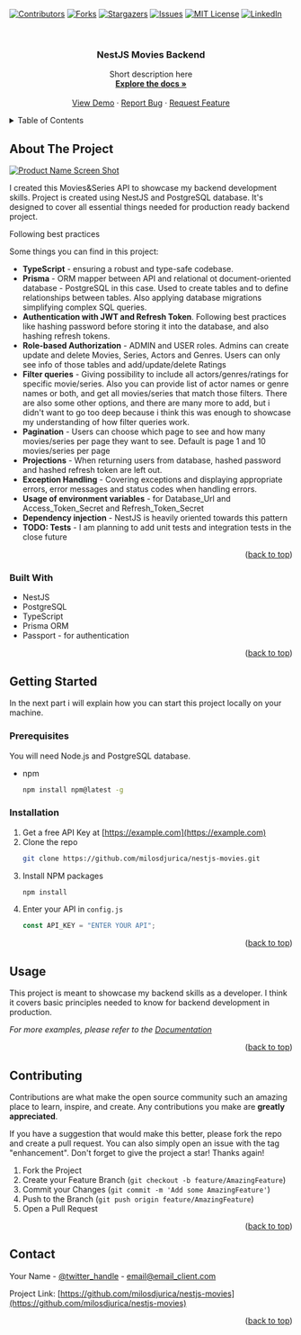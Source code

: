 <a name="readme-top"></a>

[![Contributors][contributors-shield]][contributors-url]
[![Forks][forks-shield]][forks-url]
[![Stargazers][stars-shield]][stars-url]
[![Issues][issues-shield]][issues-url]
[![MIT License][license-shield]][license-url]
[![LinkedIn][linkedin-shield]][linkedin-url]

<!-- PROJECT LOGO -->
<br />
<div align="center">
  <!-- <a href="https://github.com/milosdjurica/nestjs-movies">
    <img src="images/logo.png" alt="Logo" width="80" height="80">
  </a> -->

<h3 align="center">NestJS Movies Backend</h3>

  <p align="center">
    Short description here
    <br />
    <a href="https://github.com/milosdjurica/nestjs-movies"><strong>Explore the docs »</strong></a>
    <br />
    <br />
    <a href="https://github.com/milosdjurica/nestjs-movies">View Demo</a>
    ·
    <a href="https://github.com/milosdjurica/nestjs-movies/issues">Report Bug</a>
    ·
    <a href="https://github.com/milosdjurica/nestjs-movies/issues">Request Feature</a>
  </p>
</div>

<!-- TABLE OF CONTENTS -->
<details>
  <summary>Table of Contents</summary>
  <ol>
    <li>
      <a href="#about-the-project">About The Project</a>
      <ul>
        <li><a href="#built-with">Built With</a></li>
      </ul>
    </li>
    <li>
      <a href="#getting-started">Getting Started</a>
      <ul>
        <li><a href="#prerequisites">Prerequisites</a></li>
        <li><a href="#installation">Installation</a></li>
      </ul>
    </li>
    <li><a href="#usage">Usage</a></li>
    <li><a href="#roadmap">Roadmap</a></li>
    <li><a href="#contributing">Contributing</a></li>
    <li><a href="#contact">Contact</a></li>
  </ol>
</details>

<!-- ABOUT THE PROJECT -->

## About The Project

[![Product Name Screen Shot][product-screenshot]](https://example.com)

I created this Movies&Series API to showcase my backend development skills. Project is created using NestJS and PostgreSQL database. It's designed to cover all essential things needed for production ready backend project.

Following best practices

Some things you can find in this project:

- **TypeScript** - ensuring a robust and type-safe codebase.
- **Prisma** - ORM mapper between API and relational ot document-oriented database - PostgreSQL in this case. Used to create tables and to define relationships between tables. Also applying database migrations simplifying complex SQL queries.
- **Authentication with JWT and Refresh Token**. Following best practices like hashing password before storing it into the database, and also hashing refresh tokens.
- **Role-based Authorization** - ADMIN and USER roles. Admins can create update and delete Movies, Series, Actors and Genres. Users can only see info of those tables and add/update/delete Ratings
- **Filter queries** - Giving possibility to include all actors/genres/ratings for specific movie/series. Also you can provide list of actor names or genre names or both, and get all movies/series that match those filters. There are also some other options, and there are many more to add, but i didn't want to go too deep because i think this was enough to showcase my understanding of how filter queries work.
- **Pagination** - Users can choose which page to see and how many movies/series per page they want to see. Default is page 1 and 10 movies/series per page
- **Projections** - When returning users from database, hashed password and hashed refresh token are left out.
- **Exception Handling** - Covering exceptions and displaying appropriate errors, error messages and status codes when handling errors.
- **Usage of environment variables** - for Database_Url and Access_Token_Secret and Refresh_Token_Secret
- **Dependency injection** - NestJS is heavily oriented towards this pattern
- **TODO: Tests** - I am planning to add unit tests and integration tests in the close future

<p align="right">(<a href="#readme-top">back to top</a>)</p>

### Built With

- NestJS
- PostgreSQL
- TypeScript
- Prisma ORM
- Passport - for authentication

<p align="right">(<a href="#readme-top">back to top</a>)</p>

<!-- GETTING STARTED -->

## Getting Started

In the next part i will explain how you can start this project locally on your machine.

### Prerequisites

You will need Node.js and PostgreSQL database.

- npm
  ```sh
  npm install npm@latest -g
  ```

### Installation

1. Get a free API Key at [https://example.com](https://example.com)
2. Clone the repo
   ```sh
   git clone https://github.com/milosdjurica/nestjs-movies.git
   ```
3. Install NPM packages
   ```sh
   npm install
   ```
4. Enter your API in `config.js`
   ```js
   const API_KEY = "ENTER YOUR API";
   ```

<p align="right">(<a href="#readme-top">back to top</a>)</p>

<!-- USAGE EXAMPLES -->

## Usage

This project is meant to showcase my backend skills as a developer. I think it covers basic principles needed to know for backend development in production.

_For more examples, please refer to the [Documentation](https://example.com)_

<p align="right">(<a href="#readme-top">back to top</a>)</p>

<!-- ROADMAP -->

<!-- ## Roadmap

- [ ] Feature 1
- [ ] Feature 2
- [ ] Feature 3
  - [ ] Nested Feature

See the [open issues](https://github.com/milosdjurica/nestjs-movies/issues) for a full list of proposed features (and known issues).

<p align="right">(<a href="#readme-top">back to top</a>)</p> -->

<!-- CONTRIBUTING -->

## Contributing

Contributions are what make the open source community such an amazing place to learn, inspire, and create. Any contributions you make are **greatly appreciated**.

If you have a suggestion that would make this better, please fork the repo and create a pull request. You can also simply open an issue with the tag "enhancement".
Don't forget to give the project a star! Thanks again!

1. Fork the Project
2. Create your Feature Branch (`git checkout -b feature/AmazingFeature`)
3. Commit your Changes (`git commit -m 'Add some AmazingFeature'`)
4. Push to the Branch (`git push origin feature/AmazingFeature`)
5. Open a Pull Request

<p align="right">(<a href="#readme-top">back to top</a>)</p>

## Contact

Your Name - [@twitter_handle](https://twitter.com/twitter_handle) - email@email_client.com

Project Link: [https://github.com/milosdjurica/nestjs-movies](https://github.com/milosdjurica/nestjs-movies)

<p align="right">(<a href="#readme-top">back to top</a>)</p>

[contributors-shield]: https://img.shields.io/github/contributors/milosdjurica/nestjs-movies.svg?style=for-the-badge
[contributors-url]: https://github.com/milosdjurica/nestjs-movies/graphs/contributors
[forks-shield]: https://img.shields.io/github/forks/milosdjurica/nestjs-movies.svg?style=for-the-badge
[forks-url]: https://github.com/milosdjurica/nestjs-movies/network/members
[stars-shield]: https://img.shields.io/github/stars/milosdjurica/nestjs-movies.svg?style=for-the-badge
[stars-url]: https://github.com/milosdjurica/nestjs-movies/stargazers
[issues-shield]: https://img.shields.io/github/issues/milosdjurica/nestjs-movies.svg?style=for-the-badge
[issues-url]: https://github.com/milosdjurica/nestjs-movies/issues
[license-shield]: https://img.shields.io/github/license/milosdjurica/nestjs-movies.svg?style=for-the-badge
[license-url]: https://github.com/milosdjurica/nestjs-movies/blob/master/LICENSE.txt
[linkedin-shield]: https://img.shields.io/badge/-LinkedIn-black.svg?style=for-the-badge&logo=linkedin&colorB=555
[linkedin-url]: https://linkedin.com/in/milosdjurica
[product-screenshot]: images/screenshot.png
